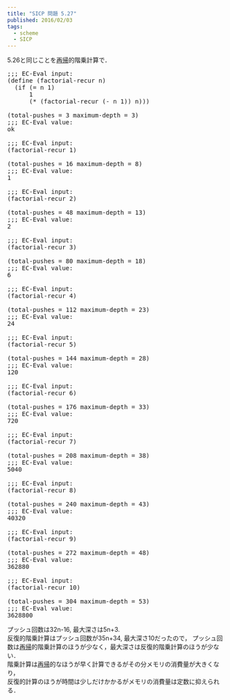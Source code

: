 ```yaml
---
title: "SICP 問題 5.27"
published: 2016/02/03
tags:
  - scheme
  - SICP
---
```


<p>5.26と同じことを<a class="keyword" href="http://d.hatena.ne.jp/keyword/%BA%C6%B5%A2">再帰</a>的階乗計算で．</p>

<pre class="code lang-scheme" data-lang="scheme" data-unlink><span class="synComment">;;; EC-Eval input:</span>
<span class="synSpecial">(</span><span class="synStatement">define</span> <span class="synSpecial">(</span>factorial-recur n<span class="synSpecial">)</span>
  <span class="synSpecial">(</span><span class="synStatement">if</span> <span class="synSpecial">(</span><span class="synIdentifier">=</span> n <span class="synConstant">1</span><span class="synSpecial">)</span>
      <span class="synConstant">1</span>
      <span class="synSpecial">(</span><span class="synIdentifier">*</span> <span class="synSpecial">(</span>factorial-recur <span class="synSpecial">(</span><span class="synIdentifier">-</span> n <span class="synConstant">1</span><span class="synSpecial">))</span> n<span class="synSpecial">)))</span>

<span class="synSpecial">(</span>total-pushes <span class="synIdentifier">=</span> <span class="synConstant">3</span> maximum-depth <span class="synIdentifier">=</span> <span class="synConstant">3</span><span class="synSpecial">)</span>
<span class="synComment">;;; EC-Eval value:</span>
ok

<span class="synComment">;;; EC-Eval input:</span>
<span class="synSpecial">(</span>factorial-recur <span class="synConstant">1</span><span class="synSpecial">)</span>

<span class="synSpecial">(</span>total-pushes <span class="synIdentifier">=</span> <span class="synConstant">16</span> maximum-depth <span class="synIdentifier">=</span> <span class="synConstant">8</span><span class="synSpecial">)</span>
<span class="synComment">;;; EC-Eval value:</span>
<span class="synConstant">1</span>

<span class="synComment">;;; EC-Eval input:</span>
<span class="synSpecial">(</span>factorial-recur <span class="synConstant">2</span><span class="synSpecial">)</span>

<span class="synSpecial">(</span>total-pushes <span class="synIdentifier">=</span> <span class="synConstant">48</span> maximum-depth <span class="synIdentifier">=</span> <span class="synConstant">13</span><span class="synSpecial">)</span>
<span class="synComment">;;; EC-Eval value:</span>
<span class="synConstant">2</span>

<span class="synComment">;;; EC-Eval input:</span>
<span class="synSpecial">(</span>factorial-recur <span class="synConstant">3</span><span class="synSpecial">)</span>

<span class="synSpecial">(</span>total-pushes <span class="synIdentifier">=</span> <span class="synConstant">80</span> maximum-depth <span class="synIdentifier">=</span> <span class="synConstant">18</span><span class="synSpecial">)</span>
<span class="synComment">;;; EC-Eval value:</span>
<span class="synConstant">6</span>

<span class="synComment">;;; EC-Eval input:</span>
<span class="synSpecial">(</span>factorial-recur <span class="synConstant">4</span><span class="synSpecial">)</span>

<span class="synSpecial">(</span>total-pushes <span class="synIdentifier">=</span> <span class="synConstant">112</span> maximum-depth <span class="synIdentifier">=</span> <span class="synConstant">23</span><span class="synSpecial">)</span>
<span class="synComment">;;; EC-Eval value:</span>
<span class="synConstant">24</span>

<span class="synComment">;;; EC-Eval input:</span>
<span class="synSpecial">(</span>factorial-recur <span class="synConstant">5</span><span class="synSpecial">)</span>

<span class="synSpecial">(</span>total-pushes <span class="synIdentifier">=</span> <span class="synConstant">144</span> maximum-depth <span class="synIdentifier">=</span> <span class="synConstant">28</span><span class="synSpecial">)</span>
<span class="synComment">;;; EC-Eval value:</span>
<span class="synConstant">120</span>

<span class="synComment">;;; EC-Eval input:</span>
<span class="synSpecial">(</span>factorial-recur <span class="synConstant">6</span><span class="synSpecial">)</span>

<span class="synSpecial">(</span>total-pushes <span class="synIdentifier">=</span> <span class="synConstant">176</span> maximum-depth <span class="synIdentifier">=</span> <span class="synConstant">33</span><span class="synSpecial">)</span>
<span class="synComment">;;; EC-Eval value:</span>
<span class="synConstant">720</span>

<span class="synComment">;;; EC-Eval input:</span>
<span class="synSpecial">(</span>factorial-recur <span class="synConstant">7</span><span class="synSpecial">)</span>

<span class="synSpecial">(</span>total-pushes <span class="synIdentifier">=</span> <span class="synConstant">208</span> maximum-depth <span class="synIdentifier">=</span> <span class="synConstant">38</span><span class="synSpecial">)</span>
<span class="synComment">;;; EC-Eval value:</span>
<span class="synConstant">5040</span>

<span class="synComment">;;; EC-Eval input:</span>
<span class="synSpecial">(</span>factorial-recur <span class="synConstant">8</span><span class="synSpecial">)</span>

<span class="synSpecial">(</span>total-pushes <span class="synIdentifier">=</span> <span class="synConstant">240</span> maximum-depth <span class="synIdentifier">=</span> <span class="synConstant">43</span><span class="synSpecial">)</span>
<span class="synComment">;;; EC-Eval value:</span>
<span class="synConstant">40320</span>

<span class="synComment">;;; EC-Eval input:</span>
<span class="synSpecial">(</span>factorial-recur <span class="synConstant">9</span><span class="synSpecial">)</span>

<span class="synSpecial">(</span>total-pushes <span class="synIdentifier">=</span> <span class="synConstant">272</span> maximum-depth <span class="synIdentifier">=</span> <span class="synConstant">48</span><span class="synSpecial">)</span>
<span class="synComment">;;; EC-Eval value:</span>
<span class="synConstant">362880</span>

<span class="synComment">;;; EC-Eval input:</span>
<span class="synSpecial">(</span>factorial-recur <span class="synConstant">10</span><span class="synSpecial">)</span>

<span class="synSpecial">(</span>total-pushes <span class="synIdentifier">=</span> <span class="synConstant">304</span> maximum-depth <span class="synIdentifier">=</span> <span class="synConstant">53</span><span class="synSpecial">)</span>
<span class="synComment">;;; EC-Eval value:</span>
<span class="synConstant">3628800</span>
</pre>


<p>プッシュ回数は32n-16, 最大深さは5n+3.<br/>
反復的階乗計算はプッシュ回数が35n+34, 最大深さ10だったので，
プッシュ回数は<a class="keyword" href="http://d.hatena.ne.jp/keyword/%BA%C6%B5%A2">再帰</a>的階乗計算のほうが少なく，最大深さは反復的階乗計算のほうが少ない．<br/>
階乗計算は<a class="keyword" href="http://d.hatena.ne.jp/keyword/%BA%C6%B5%A2">再帰</a>的なほうが早く計算できるがその分メモリの消費量が大きくなり，<br/>
反復的計算のほうが時間は少しだけかかるがメモリの消費量は定数に抑えられる．</p>

